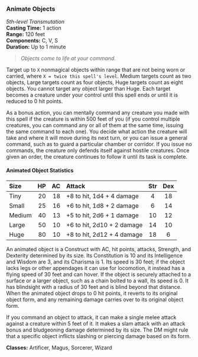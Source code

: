 ### Animate Objects
*5th-level Transmutation*  
**Casting Time:** 1 action  
**Range:** 120 feet  
**Components:** C, V, S  
**Duration:** Up to 1 minute  

> *Objects come to life at your command.*


<!-- TODO: re-word and re-balance -->

Target up to `X` nonmagical objects within range that are not being worn or carried, where `X = twice this spell's level`. Medium targets count as two objects, Large targets count as four objects, Huge targets count as eight objects. You cannot target any object larger than Huge. Each target becomes a creature under your control until this spell ends or until it is reduced to 0 hit points.

As a bonus action, you can mentally command any creature you made with this spell if the creature is within 500 feet of you (if you control multiple creatures, you can command any or all of them at the same time, issuing the same command to each one). You decide what action the creature will take and where it will move during its next turn, or you can issue a general command, such as to guard a particular chamber or corridor. If you issue no commands, the creature only defends itself against hostile creatures. Once given an order, the creature continues to follow it until its task is complete.

#### Animated Object Statistics
| Size   |   HP |   AC | Attack                     |  Str  |  Dex  |
| :----- | ---: | ---: | :------------------------- | :---: | :---: |
| Tiny   |   20 |   18 | +8 to hit, 1d4 + 4 damage  |   4   |  18   |
| Small  |   25 |   16 | +6 to hit, 1d8 + 2 damage  |   6   |  14   |
| Medium |   40 |   13 | +5 to hit, 2d6 + 1 damage  |  10   |  12   |
| Large  |   50 |   10 | +6 to hit, 2d10 + 2 damage |  14   |  10   |
| Huge   |   80 |   10 | +8 to hit, 2d12 + 4 damage |  18   |   6   |

An animated object is a Construct with AC, hit points, attacks, Strength, and Dexterity determined by its size. Its Constitution is 10 and its Intelligence and Wisdom are 3, and its Charisma is 1. Its speed is 30 feet; if the object lacks legs or other appendages it can use for locomotion, it instead has a flying speed of 30 feet and can hover. If the object is securely attached to a surface or a larger object, such as a chain bolted to a wall, its speed is 0. It has blindsight with a radius of 30 feet and is blind beyond that distance. When the animated object drops to 0 hit points, it reverts to its original object form, and any remaining damage carries over to its original object form.

If you command an object to attack, it can make a single melee attack against a creature within 5 feet of it. It makes a slam attack with an attack bonus and bludgeoning damage determined by its size. The DM might rule that a specific object inflicts slashing or piercing damage based on its form.

**Classes:** Artificer, Magus, Sorcerer, Wizard